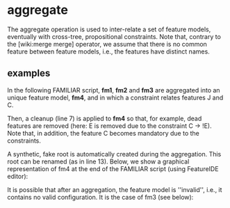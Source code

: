 # aggregate 

The aggregate operation is used to inter-relate a set of feature models, eventually with cross-tree, propositional constraints. 
Note that, contrary to the [wiki:merge merge] operator, we assume that there is no common feature between feature models, i.e., the features have distinct names. 

## examples 

In the following FAMILIAR script, **fm1**, **fm2** and **fm3** are aggregated into an unique feature model, **fm4**, and in which a constraint relates features J and C.

Then, a cleanup (line 7) is applied to **fm4** so that, for example, dead features are removed (here: E is removed due to the constraint C -> !E). 
Note that, in addition, the feature C becomes mandatory due to the constraints.

A synthetic, fake root is automatically created during the aggregation. This root can be renamed (as in line 13). 
Below, we show a graphical representation of fm4 at the end of the FAMILIAR script (using FeatureIDE editor):  


It is possible that after an aggregation, the feature model is ''invalid'', i.e., it contains no valid configuration. 
It is the case of fm3 (see below):

